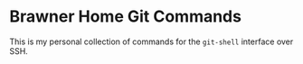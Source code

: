 # Brawner Home Git Commands

This is my personal collection of commands for the `git-shell` interface over SSH.

